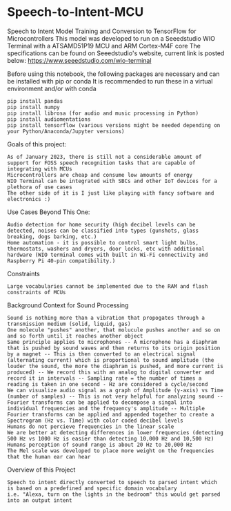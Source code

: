 # Speech-to-Intent-MCU


Speech to Intent Model Training and Conversion to TensorFlow for Microcontrollers This model was developed to run on a Seeedstudio WIO Terminal with a ATSAMD51P19 MCU and ARM Cortex-M4F core The specifications can be found on Seeedstudio's website, current link is posted below: https://www.seeedstudio.com/wio-terminal

Before using this notebook, the following packages are necessary and can be installed with pip or conda It is recommended to run these in a virtual environment and/or with conda

    pip install pandas
    pip install numpy
    pip install librosa (for audio and music processing in Python)
    pip install audiomentations
    pip install tensorflow (various versions might be needed depending on your Python/Anaconda/Jupyter versions)

Goals of this project:

    As of January 2023, there is still not a considerable amount of support for FOSS speech recognition tasks that are capable of integrating with MCUs
    Microcontrollers are cheap and consume low amounts of energy
    WIO Terminal can be integrated with SBCs and other IoT devices for a plethora of use cases
    The other side of it is I just like playing with fancy software and electronics :)

Use Cases Beyond This One:

    Audio detection for home security (high decibel levels can be detected, noises can be classified into types (gunshots, glass breaking, dogs barking, etc.)
    Home automation - it is possible to control smart light bulbs, thermostats, washers and dryers, door locks, etc with additional hardware (WIO terminal comes with built in Wi-Fi connectivity and Raspberry Pi 40-pin compatibility.)

Constraints

    Large vocabularies cannot be implemented due to the RAM and flash constraints of MCUs

Background Context for Sound Processing

    Sound is nothing more than a vibration that propogates through a transmission medium (solid, liquid, gas)
    One molecule "pushes" another, that molucule pushes another and so on and so forth until it reaches another object
    Same principle applies to microphones -- A microphone has a diaphram that is pushed by sound waves and then returns to its origin position by a magnet -- This is then converted to an electrical signal (alternating current) which is proportional to sound amplitude (the louder the sound, the more the diaphram is pushed, and more current is produced) -- We record this with an analog to digital converter and record it in intervals -- Sampling rate = the number of times a reading is taken in one second - Hz are considered a cycle/second
    We can visualize audio signal as a graph of Amplitude (y-axis) vs Time (number of samples) -- This is not very helpful for analyzing sound -- Fourier transforms can be applied to decompose a singal into individual frequencies and the frequency's amplitude -- Multiple Fourier transforms can be applied and appended together to create a Spectrogram (Hz vs. Time) with color coded decibel levels
    Humans do not percieve frequencies in the linear scale
    We are better at detecting differences in lower frequencies (detecting 500 Hz vs 1000 Hz is easier than detecting 10,000 Hz and 10,500 Hz)
    Humans perception of sound range is about 20 Hz to 20,000 Hz
    The Mel scale was developed to place more weight on the frequencies that the human ear can hear

Overview of this Project

    Speech to intent directly converted to speech to parsed intent which is based on a predefined and specific domain vocabulary
    i.e. "Alexa, turn on the lights in the bedroom" this would get parsed into an output intent

